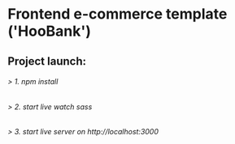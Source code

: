 # Frontend e-commerce template ('HooBank')

## Project launch:

###### > 1. npm install

###### > 2. start live watch sass

###### > 3. start live server on http://localhost:3000
